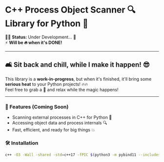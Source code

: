 # C++ Process Object Scanner 🔍 Library for Python 🐍

👨‍💻 **Status:** Under Development... 🚧  
⚡ **Will be 🔥 when it's DONE!**

---

## 🛋️ Sit back and chill, while I make it happen! 😎

This library is a **work-in-progress**, but when it's finished, it'll bring some **serious heat** to your Python projects! 🔥🔥  
Feel free to grab a 🍿 and relax while the magic happens!

---

### 🔧 Features (Coming Soon)
- Scanning external processes in C++ for Python 🐍
- Accessing object data and process internals 🔍
- Fast, efficient, and ready for big things 💥

### 🛠️ Installation
```bash
c++ -O3 -Wall -shared -std=c++17 -fPIC $(python3 -m pybind11 --includes) -o object_scanner.so src/binding.cpp src/ObjectScanner.cpp -lpthread
```
